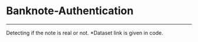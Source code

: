 # Banknote-Authentication
-----------------------
Detecting if the note is real or not.
*Dataset link is given in code.
